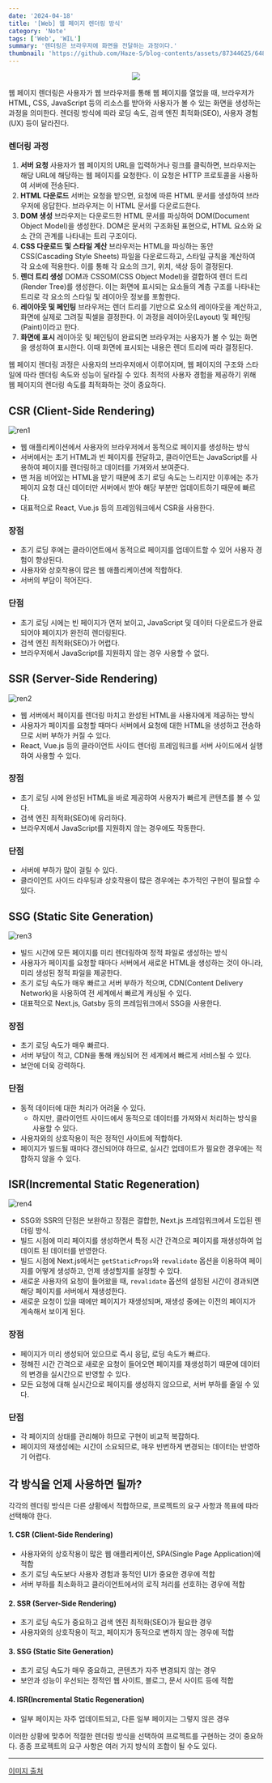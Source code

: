 ```yaml
---
date: '2024-04-18'
title: '[Web] 웹 페이지 렌더링 방식'
category: 'Note'
tags: ['Web', 'WIL']
summary: '렌더링은 브라우저에 화면을 전달하는 과정이다.'
thumbnail: 'https://github.com/Haze-S/blog-contents/assets/87344625/6481ebae-9b14-445b-a5ec-5a44c953c362'
---
```


<p align=center>
  <img src="https://github.com/Haze-S/blog-contents/assets/87344625/6481ebae-9b14-445b-a5ec-5a44c953c362">
</p>

웹 페이지 렌더링은 사용자가 웹 브라우저를 통해 웹 페이지를 열었을 때, 브라우저가 HTML, CSS, JavaScript 등의 리소스를 받아와 사용자가 볼 수 있는 화면을 생성하는 과정을 의미한다. 렌더링 방식에 따라 로딩 속도, 검색 엔진 최적화(SEO), 사용자 경험(UX) 등이 달라진다.

### 렌더링 과정

1. **서버 요청**
   사용자가 웹 페이지의 URL을 입력하거나 링크를 클릭하면, 브라우저는 해당 URL에 해당하는 웹 페이지를 요청한다. 이 요청은 HTTP 프로토콜을 사용하여 서버에 전송된다.
2. **HTML 다운로드**
   서버는 요청을 받으면, 요청에 따른 HTML 문서를 생성하여 브라우저에 응답한다. 브라우저는 이 HTML 문서를 다운로드한다.
3. **DOM 생성**
   브라우저는 다운로드한 HTML 문서를 파싱하여 DOM(Document Object Model)을 생성한다. DOM은 문서의 구조화된 표현으로, HTML 요소와 요소 간의 관계를 나타내는 트리 구조이다.
4. **CSS 다운로드 및 스타일 계산**
   브라우저는 HTML을 파싱하는 동안 CSS(Cascading Style Sheets) 파일을 다운로드하고, 스타일 규칙을 계산하여 각 요소에 적용한다. 이를 통해 각 요소의 크기, 위치, 색상 등이 결정된다.
5. **렌더 트리 생성**
   DOM과 CSSOM(CSS Object Model)을 결합하여 렌더 트리(Render Tree)를 생성한다. 이는 화면에 표시되는 요소들의 계층 구조를 나타내는 트리로 각 요소의 스타일 및 레이아웃 정보를 포함한다.
6. **레이아웃 및 페인팅**
   브라우저는 렌더 트리를 기반으로 요소의 레이아웃을 계산하고, 화면에 실제로 그려질 픽셀을 결정한다. 이 과정을 레이아웃(Layout) 및 페인팅(Paint)이라고 한다.
7. **화면에 표시**
   레이아웃 및 페인팅이 완료되면 브라우저는 사용자가 볼 수 있는 화면을 생성하여 표시한다. 이때 화면에 표시되는 내용은 렌더 트리에 따라 결정된다.

웹 페이지 렌더링 과정은 사용자의 브라우저에서 이루어지며, 웹 페이지의 구조와 스타일에 따라 렌더링 속도와 성능이 달라질 수 있다. 최적의 사용자 경험을 제공하기 위해 웹 페이지의 렌더링 속도를 최적화하는 것이 중요하다.

## CSR (Client-Side Rendering)

![ren1](https://github.com/Haze-S/blog-contents/assets/87344625/4a801c03-fe37-4158-8445-826ed7ff0187)

- 웹 애플리케이션에서 사용자의 브라우저에서 동적으로 페이지를 생성하는 방식
- 서버에서는 초기 HTML과 빈 페이지를 전달하고, 클라이언트는 JavaScript를 사용하여 페이지를 렌더링하고 데이터를 가져와서 보여준다.
- 맨 처음 비어있는 HTML을 받기 때문에 초기 로딩 속도는 느리지만 이후에는 추가 페이지 요청 대신 데이터만 서버에서 받아 해당 부분만 업데이트하기 때문에 빠르다.
- 대표적으로 React, Vue.js 등의 프레임워크에서 CSR을 사용한다.

### 장점

- 초기 로딩 후에는 클라이언트에서 동적으로 페이지를 업데이트할 수 있어 사용자 경험이 향상된다.
- 사용자와 상호작용이 많은 웹 애플리케이션에 적합하다.
- 서버의 부담이 적어진다.

### 단점

- 초기 로딩 시에는 빈 페이지가 먼저 보이고, JavaScript 및 데이터 다운로드가 완료되어야 페이지가 완전히 렌더링된다.
- 검색 엔진 최적화(SEO)가 어렵다.
- 브라우저에서 JavaScript를 지원하지 않는 경우 사용할 수 없다.

## SSR (Server-Side Rendering)

![ren2](https://github.com/Haze-S/blog-contents/assets/87344625/36f85f7b-cb4e-4ef7-96c7-f2ba2e625316)

- 웹 서버에서 페이지를 렌더링 마치고 완성된 HTML을 사용자에게 제공하는 방식
- 사용자가 페이지를 요청할 때마다 서버에서 요청에 대한 HTML을 생성하고 전송하므로 서버 부하가 커질 수 있다.
- React, Vue.js 등의 클라이언트 사이드 렌더링 프레임워크를 서버 사이드에서 실행하여 사용할 수 있다.

### 장점

- 초기 로딩 시에 완성된 HTML을 바로 제공하여 사용자가 빠르게 콘텐츠를 볼 수 있다.
- 검색 엔진 최적화(SEO)에 유리하다.
- 브라우저에서 JavaScript를 지원하지 않는 경우에도 작동한다.

### 단점

- 서버에 부하가 많이 걸릴 수 있다.
- 클라이언트 사이드 라우팅과 상호작용이 많은 경우에는 추가적인 구현이 필요할 수 있다.

## SSG (Static Site Generation)

![ren3](https://github.com/Haze-S/blog-contents/assets/87344625/b5d4696e-098a-4d2b-a2ee-b04979fb7f46)

- 빌드 시간에 모든 페이지를 미리 렌더링하여 정적 파일로 생성하는 방식
- 사용자가 페이지를 요청할 때마다 서버에서 새로운 HTML을 생성하는 것이 아니라, 미리 생성된 정적 파일을 제공한다.
- 초기 로딩 속도가 매우 빠르고 서버 부하가 적으며, CDN(Content Delivery Network)을 사용하여 전 세계에서 빠르게 캐싱될 수 있다.
- 대표적으로 Next.js, Gatsby 등의 프레임워크에서 SSG을 사용한다.

### 장점

- 초기 로딩 속도가 매우 빠르다.
- 서버 부담이 적고, CDN을 통해 캐싱되어 전 세계에서 빠르게 서비스될 수 있다.
- 보안에 더욱 강력하다.

### 단점

- 동적 데이터에 대한 처리가 어려울 수 있다.
  - 하지만, 클라이언트 사이드에서 동적으로 데이터를 가져와서 처리하는 방식을 사용할 수 있다.
- 사용자와의 상호작용이 적은 정적인 사이트에 적합하다.
- 페이지가 빌드될 때마다 갱신되어야 하므로, 실시간 업데이트가 필요한 경우에는 적합하지 않을 수 있다.

## ISR(Incremental Static Regeneration)

![ren4](https://github.com/Haze-S/blog-contents/assets/87344625/ef3277a0-7553-41cb-9781-630a42e2ee05)

- SSG와 SSR의 단점은 보완하고 장점은 결합한, Next.js 프레임워크에서 도입된 렌더링 방식.
- 빌드 시점에 미리 페이지를 생성하면서 특정 시간 간격으로 페이지를 재생성하여 업데이트 된 데이터를 반영한다.
- 빌드 시점에 Next.js에서는 `getStaticProps`와 `revalidate` 옵션을 이용하여 페이지를 어떻게 생성하고, 언제 생성할지를 설정할 수 있다.
- 새로운 사용자의 요청이 들어왔을 때, `revalidate` 옵션의 설정된 시간이 경과되면 해당 페이지를 서버에서 재생성한다.
- 새로운 요청이 있을 때에만 페이지가 재생성되며, 재생성 중에는 이전의 페이지가 계속해서 보이게 된다.

### 장점

- 페이지가 미리 생성되어 있으므로 즉시 응답, 로딩 속도가 빠르다.
- 정해진 시간 간격으로 새로운 요청이 들어오면 페이지를 재생성하기 때문에 데이터의 변경을 실시간으로 반영할 수 있다.
- 모든 요청에 대해 실시간으로 페이지를 생성하지 않으므로, 서버 부하를 줄일 수 있다.

### 단점

- 각 페이지의 상태를 관리해야 하므로 구현이 비교적 복잡하다.
- 페이지의 재생성에는 시간이 소요되므로, 매우 빈번하게 변경되는 데이터는 반영하기 어렵다.

## 각 방식을 언제 사용하면 될까?

각각의 렌더링 방식은 다른 상황에서 적합하므로, 프로젝트의 요구 사항과 목표에 따라 선택해야 한다.

#### 1. CSR (Client-Side Rendering)

- 사용자와의 상호작용이 많은 웹 애플리케이션, SPA(Single Page Application)에 적합
- 초기 로딩 속도보다 사용자 경험과 동적인 UI가 중요한 경우에 적합
- 서버 부하를 최소화하고 클라이언트에서의 로직 처리를 선호하는 경우에 적합

#### 2. SSR (Server-Side Rendering)

- 초기 로딩 속도가 중요하고 검색 엔진 최적화(SEO)가 필요한 경우
- 사용자와의 상호작용이 적고, 페이지가 동적으로 변하지 않는 경우에 적합

#### 3. SSG (Static Site Generation)

- 초기 로딩 속도가 매우 중요하고, 콘텐츠가 자주 변경되지 않는 경우
- 보안과 성능이 우선되는 정적인 웹 사이트, 블로그, 문서 사이트 등에 적합

#### 4. ISR(Incremental Static Regeneration)

- 일부 페이지는 자주 업데이트되고, 다른 일부 페이지는 그렇지 않은 경우

이러한 상황에 맞추어 적절한 렌더링 방식을 선택하여 프로젝트를 구현하는 것이 중요하다. 종종 프로젝트의 요구 사항은 여러 가지 방식의 조합이 될 수도 있다.

---

[이미지 출처](https://velog.io/@haizel/Web-RenderingClient-Server#-%EC%A0%81%ED%95%A9%ED%95%9C-%EC%83%81%ED%99%A9-1)
